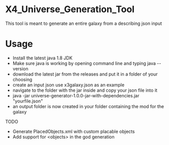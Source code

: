# X4_Universe_Generation_Tool

This tool is meant to generate an entire galaxy from a describing json input

Usage
=====

- Install the latest java 1.8 JDK
- Make sure java is working by opening command line and typing java --version
- download the latest jar from the releases and put it in a folder of your choosing
- create an input json use x3galaxy.json as an example
- navigate to the folder with the jar inside and copy your json file into it
- java -jar universe-generator-1.0.0-jar-with-dependencies.jar "yourfile.json"
- an output folder is now created in your folder containing the mod for the galaxy

TODO
- Generate PlacedObjects.xml with custom placable objects
- Add support for &lt;objects&gt; in the god generation

